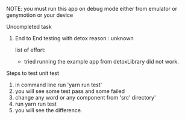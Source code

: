 NOTE: you must run this app on debug mode either from emulator or genymotion or your device

Uncompleted task
1. End to End testing with detox
   reason : unknown
   
   list of effort:
   * tried running the example app from detoxLibrary did not work.




Steps to test unit test

1. in command line run  'yarn run test'
2. you will see some test pass and some failed
3. change any word or any component from 'src' directory'
4. run yarn run test
5. you will see the difference.
